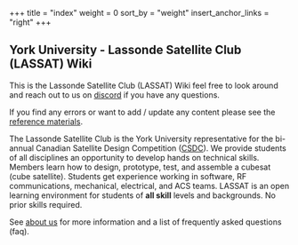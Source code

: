 +++
title = "index"
weight = 0
sort_by = "weight"
insert_anchor_links = "right"
+++

## York University - Lassonde Satellite Club (LASSAT) Wiki

This is the Lassonde Satellite Club (LASSAT) Wiki feel free to look around and reach out to us
on [discord](https://discord.gg/jvVBswdUeS) if you have any questions.

If you find any errors or want to add / update any content please see
the [reference materials](@/general/ref_guide/index.md#wiki-update).

The Lassonde Satellite Club is the York University representative for the bi-annual Canadian Satellite Design
Competition ([CSDC](https://www.csdcms.ca/index.php/cubesat-design-challenge)). We provide students of all disciplines
an opportunity to develop hands on technical skills. Members learn how to design, prototype, test, and assemble a
cubesat (cube satellite). Students get experience working in software, RF communications, mechanical, electrical, and
ACS teams. LASSAT is an open learning environment for students of **all skill** levels and backgrounds. No prior skills
required.

See [about us](@/general/about.md) for more information and a list of frequently asked questions (faq).